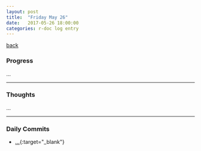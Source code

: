 ```yaml
---
layout: post
title:  "Friday May 26"
date:   2017-05-26 18:00:00
categories: r-doc log entry
---
```


[back](/r-doc/summaries)

### Progress

...

---

### Thoughts 

...

---

### Daily Commits

- [...](){:target="_blank"}